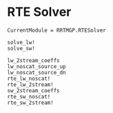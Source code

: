 # RTE Solver

```@meta
CurrentModule = RRTMGP.RTESolver
```

```@docs
solve_lw!
solve_sw!
```

```@docs
lw_2stream_coeffs
lw_noscat_source_up
lw_noscat_source_dn
rte_lw_noscat!
rte_lw_2stream!
sw_2stream_coeffs
rte_sw_noscat!
rte_sw_2stream!
```

